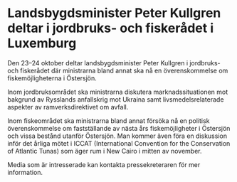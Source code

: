 # Landsbygdsminister Peter Kullgren deltar i jordbruks- och fiskerådet i Luxemburg

Den 23–24 oktober deltar landsbygdsminister Peter Kullgren i jordbruks- och fiskerådet där ministrarna bland annat ska nå en överenskommelse om fiskemöjligheterna i Östersjön.

Inom jordbruksområdet ska ministrarna diskutera marknadssituationen mot bakgrund av Rysslands anfallskrig mot Ukraina samt livsmedelsrelaterade aspekter av ramverksdirektivet om avfall.

Inom fiskeområdet ska ministrarna bland annat försöka nå en politisk överenskommelse om fastställande av nästa års fiskemöjligheter i Östersjön och vissa bestånd utanför Östersjön. Man kommer även föra en diskussion inför det årliga mötet i ICCAT (International Convention for the Conservation of Atlantic Tunas) som äger rum i New Cairo i mitten av november.

Media som är intresserade kan kontakta pressekreteraren för mer information.
